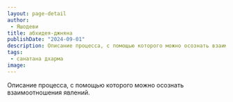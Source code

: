```yaml
---
layout: page-detail
author:
 - Яшодеви
title: абхидея-джняна
publishDate: "2024-09-01"
description: Описание процесса, с помощью которого можно осознать взаимоотношения явлений.
tags:
 - санатана дхарма
image: 
---
```


Описание процесса, с помощью которого можно осознать взаимоотношения явлений.

